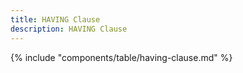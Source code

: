 ```yaml
---
title: HAVING Clause
description: HAVING Clause
---
```


{% include "components/table/having-clause.md"  %}
